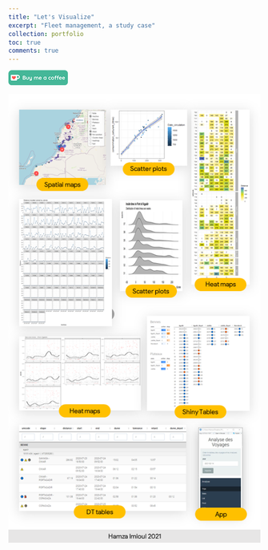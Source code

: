```yaml
---
title: "Let's Visualize"
excerpt: "Fleet management, a study case"
collection: portfolio
toc: true
comments: true
---
```

  
[<img src="/images/kofi.png" alt="Buy me a coffee" height="30">](https://ko-fi.com/hamzaim)

![image](/images/lets_visualize.png)

